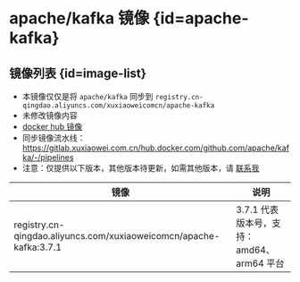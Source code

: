 # apache/kafka 镜像 {id=apache-kafka}

## 镜像列表 {id=image-list}

- 本镜像仅仅是将 `apache/kafka` 同步到 `registry.cn-qingdao.aliyuncs.com/xuxiaoweicomcn/apache-kafka`
- 未修改镜像内容
- [docker hub 镜像](https://hub.docker.com/r/apache/kafka)
- 同步镜像流水线：https://gitlab.xuxiaowei.com.cn/hub.docker.com/github.com/apache/kafka/-/pipelines
- 注意：仅提供以下版本，其他版本待更新，如需其他版本，请 [联系我](../../../guide/website.md)

| 镜像                                                                 | 说明                            |
|--------------------------------------------------------------------|-------------------------------|
| registry.cn-qingdao.aliyuncs.com/xuxiaoweicomcn/apache-kafka:3.7.1 | 3.7.1 代表版本号，支持：amd64、arm64 平台 |

<style>

._image_registry_cn-qingdao_aliyuncs_com_xuxiaoweicomcn_apache-kafka table tr th:nth-child(1), 
._image_registry_cn-qingdao_aliyuncs_com_xuxiaoweicomcn_apache-kafka table tr td:nth-child(1) {
    min-width: 495px;
}

._image_registry_cn-qingdao_aliyuncs_com_xuxiaoweicomcn_apache-kafka table tr th:nth-child(2), 
._image_registry_cn-qingdao_aliyuncs_com_xuxiaoweicomcn_apache-kafka table tr td:nth-child(2) {
    min-width: 325px;
}

</style>